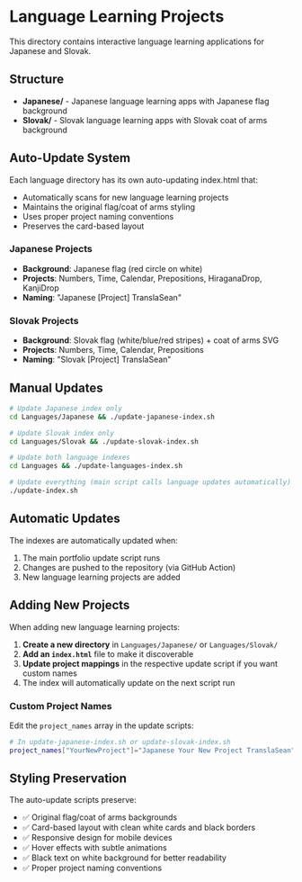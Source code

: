 # Language Learning Projects

This directory contains interactive language learning applications for Japanese and Slovak.

## Structure

- **Japanese/** - Japanese language learning apps with Japanese flag background
- **Slovak/** - Slovak language learning apps with Slovak coat of arms background

## Auto-Update System

Each language directory has its own auto-updating index.html that:

- Automatically scans for new language learning projects
- Maintains the original flag/coat of arms styling
- Uses proper project naming conventions
- Preserves the card-based layout

### Japanese Projects
- **Background**: Japanese flag (red circle on white)
- **Projects**: Numbers, Time, Calendar, Prepositions, HiraganaDrop, KanjiDrop
- **Naming**: "Japanese [Project] TranslaSean"

### Slovak Projects  
- **Background**: Slovak flag (white/blue/red stripes) + coat of arms SVG
- **Projects**: Numbers, Time, Calendar, Prepositions
- **Naming**: "Slovak [Project] TranslaSean"

## Manual Updates

```bash
# Update Japanese index only
cd Languages/Japanese && ./update-japanese-index.sh

# Update Slovak index only  
cd Languages/Slovak && ./update-slovak-index.sh

# Update both language indexes
cd Languages && ./update-languages-index.sh

# Update everything (main script calls language updates automatically)
./update-index.sh
```

## Automatic Updates

The indexes are automatically updated when:
1. The main portfolio update script runs
2. Changes are pushed to the repository (via GitHub Action)
3. New language learning projects are added

## Adding New Projects

When adding new language learning projects:

1. **Create a new directory** in `Languages/Japanese/` or `Languages/Slovak/`
2. **Add an `index.html`** file to make it discoverable
3. **Update project mappings** in the respective update script if you want custom names
4. The index will automatically update on the next script run

### Custom Project Names

Edit the `project_names` array in the update scripts:

```bash
# In update-japanese-index.sh or update-slovak-index.sh
project_names["YourNewProject"]="Japanese Your New Project TranslaSean"
```

## Styling Preservation

The auto-update scripts preserve:
- ✅ Original flag/coat of arms backgrounds
- ✅ Card-based layout with clean white cards and black borders
- ✅ Responsive design for mobile devices
- ✅ Hover effects with subtle animations
- ✅ Black text on white background for better readability
- ✅ Proper project naming conventions